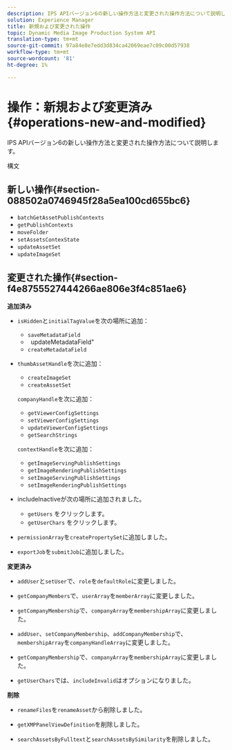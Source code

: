 ```yaml
---
description: IPS APIバージョン6の新しい操作方法と変更された操作方法について説明します。
solution: Experience Manager
title: 新規および変更された操作
topic: Dynamic Media Image Production System API
translation-type: tm+mt
source-git-commit: 97a84e8e7edd3d834ca42069eae7c09c00d57938
workflow-type: tm+mt
source-wordcount: '81'
ht-degree: 1%

---
```



# 操作：新規および変更済み{#operations-new-and-modified}

IPS APIバージョン6の新しい操作方法と変更された操作方法について説明します。

構文

## 新しい操作{#section-088502a0746945f28a5ea100cd655bc6}

* `batchGetAssetPublishContexts`
* `getPublishContexts`
* `moveFolder`
* `setAssetsContexState`
* `updateAssetSet`
* `updateImageSet`

## 変更された操作{#section-f4e8755527444266ae806e3f4c851ae6}

**追加済み**

* `isHidden`と`initialTagValue`を次の場所に追加：

   * `saveMetadataField`
   * ` `updateMetadataField&quot;
   * `createMetadataField`

* `thumbAssetHandle`を次に追加：

   * `createImageSet`
   * `createAssetSet`

   `companyHandle`を次に追加：

   * `getViewerConfigSettings`
   * `setViewerConfigSettings`
   * `updateViewerConfigSettings`
   * `getSearchStrings`

   `contextHandle`を次に追加：

   * `getImageServingPublishSettings`
   * `getImageRenderingPublishSettings`
   * `setImageServingPublishSettings`
   * `setImageRenderingPublishSettings`



* includeInactiveが次の場所に追加されました。

   * `getUsers` をクリックします。
   * `getUserChars` をクリックします。

* `permissionArray`を`createPropertySet`に追加しました。

* `exportJob`を`submitJob`に追加しました。

**変更済み**

* `addUser`と`setUser`で、`role`を`defaultRole`に変更しました。

* `getCompanyMembers`で、`userArray`を`memberArray`に変更しました。

* `getCompanyMembership`で、`companyArray`を`membershipArray`に変更しました。

* `addUser`、`setCompanyMembership`、`addCompanyMembership`で、`membershipArray`を`companyHandleArray`に変更しました。

* `getCompanyMembership`で、`companyArray`を`membershipArray`に変更しました。

* `getUserChars`では、`includeInvalid`はオプションになりました。

**削除**

* `renameFiles`を`renameAsset`から削除しました。

* `getXMPPanelViewDefinition`を削除しました。
* `searchAssetsByFulltext`と`searchAssetsBySimilarity`を削除しました。

